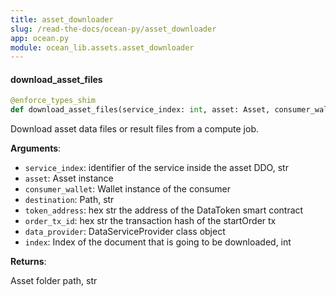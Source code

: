 ```yaml
---
title: asset_downloader
slug: /read-the-docs/ocean-py/asset_downloader
app: ocean.py
module: ocean_lib.assets.asset_downloader
---
```

#### download\_asset\_files

```python
@enforce_types_shim
def download_asset_files(service_index: int, asset: Asset, consumer_wallet: Wallet, destination: str, token_address: str, order_tx_id: str, data_provider: Type[DataServiceProvider], index: Optional[int] = None)
```

Download asset data files or result files from a compute job.

**Arguments**:

- `service_index`: identifier of the service inside the asset DDO, str
- `asset`: Asset instance
- `consumer_wallet`: Wallet instance of the consumer
- `destination`: Path, str
- `token_address`: hex str the address of the DataToken smart contract
- `order_tx_id`: hex str the transaction hash of the startOrder tx
- `data_provider`: DataServiceProvider class object
- `index`: Index of the document that is going to be downloaded, int

**Returns**:

Asset folder path, str

